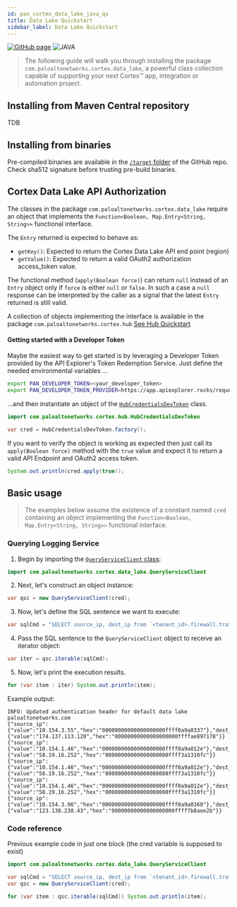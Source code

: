 ```yaml
---
id: pan_cortex_data_lake_java_qs
title: Data Lake Quickstart
sidebar_label: Data Lake Quickstart
---
```


[![GitHub page](https://img.shields.io/badge/GitHub-Repo-brightgreen?style=for-the-badge&logo=github)](https://github.com/PaloAltoNetworks/pan-cortex-data-lake-java) ![JAVA](https://img.shields.io/badge/lang-JAVA-ff69b4?style=for-the-badge)

> The following guide will walk you through installing the package `com.paloaltonetworks.cortex.data_lake`, a powerful class collection capable of supporting your next Cortex™ app, integration or automation project.

## Installing from Maven Central repository

TDB

## Installing from binaries

Pre-compiled binaries are available in the [`/target` folder](https://github.com/PaloAltoNetworks/pan-cortex-data-lake-java/tree/master/target) of the GitHub repo. Check sha512 signature before trusting pre-build binaries.

## Cortex Data Lake API Authorization

The classes in the package `com.paloaltonetworks.cortex.data_lake` require an object that implements the `Function<Boolean, Map.Entry<String, String>>` functional interface.

The `Entry` returned is expected to behave as:
* `getKey()`: Expected to return the Cortex Data Lake API end point (region)
* `getValue()`: Expected to return a valid OAuth2 authorization access_token value.

The functional method (`apply(Boolean force)`) can return `null` instead of an `Entry` object only if `force` is either `null` or `false`. In such a case a `null` response can be interpreted by the caller as a signal that the latest `Entry` returned is still valid.

A collection of objects implementing the interface is available in the package `com.paloaltonetworks.cortex.hub` [See Hub Quickstart](/docs/pan_cortex_hub_java_qs)

#### Getting started with a Developer Token

Maybe the easiest way to get started is by leveraging a Developer Token provided by the API Explorer's Token Redemption Service. Just define the needed environmental variables ...

```bash
export PAN_DEVELOPER_TOKEN=<your_developer_token>
export PAN_DEVELOPER_TOKEN_PROVIDER=https://app.apiexplorer.rocks/request_token
```

...and then instantiate an object of the [`HubCredentialsDevToken`](https://github.com/PaloAltoNetworks/pan-cortex-hub-java/blob/master/src/main/java/com/paloaltonetworks/cortex/hub/HubCredentialsDevToken.java) class.

```java
import com.paloaltonetworks.cortex.hub.HubCredentialsDevToken

var cred = HubCredentialsDevToken.factory();
```

If you want to verify the object is working as expected then just call its `apply(Boolean force)` method with the `true` value and expect it to return a valid API Endpoint and OAuth2 access token.

```java
System.out.println(cred.apply(true));
```

## Basic usage

> The examples below assume the existence of a constant named `cred` containing an object implementing the `Function<Boolean, Map.Entry<String, String>>` functional interface.

### Querying Logging Service

1. Begin by importing the [`QueryServiceClient` class](https://github.com/PaloAltoNetworks/pan-cortex-data-lake-java/blob/master/src/main/java/com/paloaltonetworks/cortex/data_lake/QueryServiceClient.java):

```java
import com.paloaltonetworks.cortex.data_lake.QueryServiceClient
```

2. Next, let's construct an object instance:

```java
var qsc = new QueryServiceClient(cred);
```

3. Now, let's define the SQL sentence we want to execute:

```java
var sqlCmd = "SELECT source_ip, dest_ip from `<tenant_id>.firewall.traffic` LIMIT 5";
```

4. Pass the SQL sentence to the `QueryServiceClient` object to receive an iterator object:

```java
var iter = qsc.iterable(sqlCmd);
```

5. Now, let's print the execution results.

```java
for (var item : iter) System.out.println(item);
```

Example output:

```text
INFO: Updated authentication header for default data lake
paloaltonetworks.com
{"source_ip":{"value":"10.154.3.55","hex":"00000000000000000000ffff0a9a0337"},"dest_ip":{"value":"174.137.113.120","hex":"00000000000000000000ffffae897178"}}
{"source_ip":{"value":"10.154.1.46","hex":"00000000000000000000ffff0a9a012e"},"dest_ip":{"value":"58.19.16.252","hex":"00000000000000000000ffff3a1310fc"}}
{"source_ip":{"value":"10.154.1.46","hex":"00000000000000000000ffff0a9a012e"},"dest_ip":{"value":"58.19.16.252","hex":"00000000000000000000ffff3a1310fc"}}
{"source_ip":{"value":"10.154.1.46","hex":"00000000000000000000ffff0a9a012e"},"dest_ip":{"value":"58.19.16.252","hex":"00000000000000000000ffff3a1310fc"}}
{"source_ip":{"value":"10.154.3.96","hex":"00000000000000000000ffff0a9a0360"},"dest_ip":{"value":"123.138.238.43","hex":"00000000000000000000ffff7b8aee2b"}}
```

### Code reference

Previous example code in just one block (the cred variable is supposed to exist)

```java
import com.paloaltonetworks.cortex.data_lake.QueryServiceClient

var sqlCmd = "SELECT source_ip, dest_ip from `<tenant_id>.firewall.traffic` LIMIT 5";
var qsc = new QueryServiceClient(cred);

for (var item : qsc.iterable(sqlCmd)) System.out.println(item);
``` 